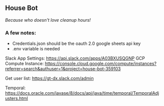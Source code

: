 ## House Bot

_Because who doesn't love cleanup hours!_

### A few notes:
- Credentials.json should be the oauth 2.0 google sheets api key
- .env variable is needed


Slack App Settings: https://api.slack.com/apps/A03BXUSQGNP
GCP Compute Instance: https://console.cloud.google.com/compute/instances?referrer=search&authuser=1&project=house-bot-359103

Get user list: https://gt-dx.slack.com/admin

Temporal: https://docs.oracle.com/javase/8/docs/api/java/time/temporal/TemporalAdjusters.html
